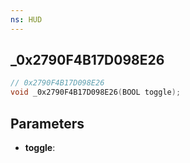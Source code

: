 ```yaml
---
ns: HUD
---
```

## _0x2790F4B17D098E26

```c
// 0x2790F4B17D098E26
void _0x2790F4B17D098E26(BOOL toggle);
```


## Parameters
* **toggle**:

